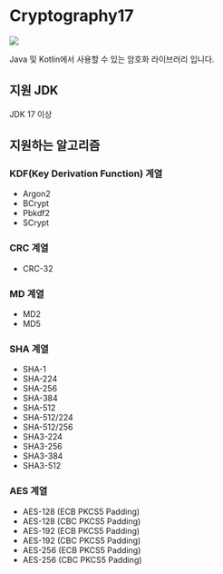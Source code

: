 # Cryptography17
[![](https://jitpack.io/v/retrotv-maven-repo/cryptography17.svg)](https://jitpack.io/#retrotv-maven-repo/cryptography17)

Java 및 Kotlin에서 사용할 수 있는 암호화 라이브러리 입니다.

## 지원 JDK
JDK 17 이상

## 지원하는 알고리즘

### KDF(Key Derivation Function) 계열
- Argon2
- BCrypt
- Pbkdf2
- SCrypt

### CRC 계열
- CRC-32

### MD 계열
- MD2
- MD5

### SHA 계열
- SHA-1
- SHA-224
- SHA-256
- SHA-384
- SHA-512
- SHA-512/224
- SHA-512/256
- SHA3-224
- SHA3-256
- SHA3-384
- SHA3-512

### AES 계열
- AES-128 (ECB PKCS5 Padding)
- AES-128 (CBC PKCS5 Padding)
- AES-192 (ECB PKCS5 Padding)
- AES-192 (CBC PKCS5 Padding)
- AES-256 (ECB PKCS5 Padding)
- AES-256 (CBC PKCS5 Padding)
